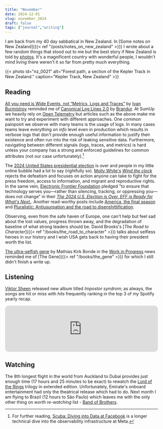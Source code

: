 ```yaml
---
title: "November"
date: 2024-12-01
slug: november_2024
draft: false
tags: ["journal","writing"]
---
```


I am back from my 40 day sabbatical in New Zealand. In [Some notes on New Zealand]({{< ref "/posts/notes_on_new_zealand" >}}) I wrote about a few random things that stood out to me but the best story if New Zealand is told by [photos](https://dzx.cz/photos/). It's a magnificent country with wonderful people, I wouldn't mind living there weren't it so far from pretty much everything.

{{< photo id="nz_0021" alt="Forest path, a section of the Kepler Track in New Zealand." caption="Kepler Track, New Zealand" >}}

## Reading

[All you need is Wide Events, not “Metrics, Logs and Traces”](https://isburmistrov.substack.com/p/all-you-need-is-wide-events-not-metrics) by [Ivan Burmistrov](https://substack.com/@isburmistrov) reminded me of [Canonical Log Lines 2.0](https://brandur.org/nanoglyphs/025-logs) by [Brandur](https://brandur.org). At SumUp we heavily rely on [Open Telemetry](https://opentelemetry.io/) but articles such as the above make me want to try and experiment with different approaches. One common painpoint we observe with many teams is the usage of logs. In many cases teams leave everything on _info_ level even in production which results in verbose logs that don't provide enough useful information to justify their existence and often run into the risk of leaking sensitive data. Furthermore, navigating between different signals (logs, traces, and metrics) is hard unless your company has a strong and enforced guidelines for common attributes (not our case unfortunately).[^scuba]

The [2024 United States presidential election](https://en.wikipedia.org/wiki/2024_United_States_presidential_election) is over and people in my little online bubble had a lot to say (rightfully so). [Molly White's](https://www.citationneeded.news) [_Wind the clock_](https://www.citationneeded.news/wind-the-clock/) rejects the defeatism and focuses on action anyone can take to fight for the press freedom, access to information, and migrant and reproductive rights. In the same vein, [Electronic Frontier Foundation](https://www.eff.org) pledged "to ensure that technology serves you—rather than silencing, tracking, or oppressing you—does not change" in their [_The 2024 U.S. Election is Over. EFF is Ready for What's Next._](https://www.eff.org/deeplinks/2024/11/2024-us-election-over-eff-ready-whats-next). Another read-worthy posts include [America, the final season](https://www.garbageday.email/p/america-the-final-season) and [Pluralistic: Antiusurpation and the road to disenshittification](https://pluralistic.net/2024/11/07/usurpers-helpmeets/).

Observing, even from the safe haven of Europe, one can't help but feel sad about the lost values, progress thrown away, and the degradation of baseline of what strong leaders should be. David Brooks's [_The Road to Character_]({{< ref "/books/the_road_to_character" >}}) talks about selfless heroes in our history and I wish USA gets back to having their president worth the list.

[The ultra-selfish gene](https://www.worksinprogress.news/p/the-ultra-selfish-gene) by Mathias Kirk Bonde in the [Work in Progress](https://www.worksinprogress.news) news reminded me of [The Gene]({{< ref "/books/the_gene" >}}) for which I still didn't finish a write up.

## Listening

[Viktor Sheen](https://viktorsheen.cz/) released new album titled _Impostor syndrom_; as always, the songs are hit or miss with _hits_ frequently ranking in the top 3 of my Spotify yearly recap.

<iframe style="border-radius:12px" src="https://open.spotify.com/embed/track/6gj6FXx7jZXOOdLX4aNaSK?utm_source=generator&theme=0" width="100%" height="152" frameBorder="0" allowfullscreen="" allow="autoplay; clipboard-write; encrypted-media; fullscreen; picture-in-picture" loading="lazy"></iframe>

## Watching

The 8th longest flight in the world from Auckland to Dubai provides just enough time (17 hours and 25 minutes to be exact) to rewatch the [Lord of the Rings](https://en.wikipedia.org/wiki/The_Lord_of_the_Rings_(film_series)) trilogy in extended edition. Unfortunately, Emirate's onboard entertainment had only the theatrical release which had to do. Next month I am flying to Brazil (12 hours to São Paulo) which leaves me with the only other thing on _worth re-watching_ list - [Band of Brothers](https://en.wikipedia.org/wiki/Band_of_Brothers_(miniseries)).

[^scuba]: For further reading, [Scuba: Diving into Data at Facebook](https://research.facebook.com/publications/scuba-diving-into-data-at-facebook/) is a longer technical dive into the observability infrastructure at Meta.

